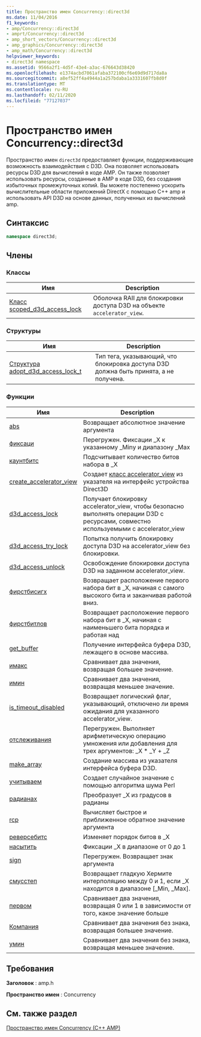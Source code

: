 ```yaml
---
title: Пространство имен Concurrency::direct3d
ms.date: 11/04/2016
f1_keywords:
- amp/Concurrency::direct3d
- amprt/Concurrency::direct3d
- amp_short_vectors/Concurrency::direct3d
- amp_graphics/Concurrency::direct3d
- amp_math/Concurrency::direct3d
helpviewer_keywords:
- direct3d namespace
ms.assetid: 9566a2f1-4d5f-43e4-a3ac-676643d38420
ms.openlocfilehash: e1374acbd7061afaba372100cf6e69d9d717da8a
ms.sourcegitcommit: a8ef52ff4a4944a1a257bdaba1a3331607fb8d0f
ms.translationtype: MT
ms.contentlocale: ru-RU
ms.lasthandoff: 02/11/2020
ms.locfileid: "77127037"
---
```

# <a name="concurrencydirect3d-namespace"></a>Пространство имен Concurrency::direct3d

Пространство имен `direct3d` предоставляет функции, поддерживающие возможность взаимодействия с D3D. Она позволяет использовать ресурсы D3D для вычислений в коде AMP. Он также позволяет использовать ресурсы, созданные в AMP в коде D3D, без создания избыточных промежуточных копий. Вы можете постепенно ускорить вычислительные области приложений DirectX с помощью C++ amp и использовать API D3D на основе данных, полученных из вычислений amp.

## <a name="syntax"></a>Синтаксис

```cpp
namespace direct3d;
```

## <a name="members"></a>Члены

### <a name="classes"></a>Классы

|Имя|Description|
|----------|-----------------|
|[Класс scoped_d3d_access_lock](scoped-d3d-access-lock-class.md)|Оболочка RAII для блокировки доступа D3D на объекте `accelerator_view`.|

### <a name="structures"></a>Структуры

|Имя|Description|
|----------|-----------------|
|[Структура adopt_d3d_access_lock_t](adopt-d3d-access-lock-t-structure.md)|Тип тега, указывающий, что блокировка доступа D3D должна быть принята, а не получена.|

### <a name="functions"></a>Функции

|Имя|Description|
|----------|-----------------|
|[abs](concurrency-direct3d-namespace-functions-amp.md#abs)|Возвращает абсолютное значение аргумента|
|[фиксаци](concurrency-direct3d-namespace-functions-amp.md#clamp)|Перегружен. Фиксации _X к указанному _Minу и диапазону _Max|
|[каунтбитс](concurrency-direct3d-namespace-functions-amp.md#countbits)|Подсчитывает количество битов набора в _X|
|[create_accelerator_view](concurrency-direct3d-namespace-functions-amp.md#create_accelerator_view)|Создает [класс accelerator_view](accelerator-view-class.md) из указателя на интерфейс устройства Direct3D|
|[d3d_access_lock](concurrency-direct3d-namespace-functions-amp.md#d3d_access_lock)|Получает блокировку accelerator_view, чтобы безопасно выполнять операции D3D с ресурсами, совместно используемыми с accelerator_view|
|[d3d_access_try_lock](concurrency-direct3d-namespace-functions-amp.md#d3d_access_try_lock)|Попытка получить блокировку доступа D3D на accelerator_view без блокировки.|
|[d3d_access_unlock](concurrency-direct3d-namespace-functions-amp.md#d3d_access_unlock)|Освобождение блокировки доступа D3D на заданном accelerator_view.|
|[фирстбисигх](concurrency-direct3d-namespace-functions-amp.md#firstbithigh)|Возвращает расположение первого набора бит в _X, начиная с самого высокого бита и заканчивая работой вниз.|
|[фирстбитлов](concurrency-direct3d-namespace-functions-amp.md#firstbitlow)|Возвращает расположение первого набора бит в _X, начиная с наименьшего бита порядка и работая над|
|[get_buffer](concurrency-direct3d-namespace-functions-amp.md#get_buffer)|Получение интерфейса буфера D3D, лежащего в основе массива.|
|[имакс](concurrency-direct3d-namespace-functions-amp.md#imax)|Сравнивает два значения, возвращая большее значение.|
|[имин](concurrency-direct3d-namespace-functions-amp.md#imin)|Сравнивает два значения, возвращая меньшее значение.|
|[is_timeout_disabled](concurrency-direct3d-namespace-functions-amp.md#is_timeout_disabled)|Возвращает логический флаг, указывающий, отключено ли время ожидания для указанного accelerator_view.|
|[отслеживания](concurrency-direct3d-namespace-functions-amp.md#mad)|Перегружен. Выполняет арифметическую операцию умножения или добавления для трех аргументов: _X \* _Y + _Z|
|[make_array](concurrency-direct3d-namespace-functions-amp.md#make_array)|Создание массива из указателя интерфейса буфера D3D.|
|[учитываем](concurrency-direct3d-namespace-functions-amp.md#noise)|Создает случайное значение с помощью алгоритма шума Perl|
|[радианах](concurrency-direct3d-namespace-functions-amp.md#radians)|Преобразует _X из градусов в радианы|
|[rcp](concurrency-direct3d-namespace-functions-amp.md#rcp)|Вычисляет быстрое и приближенное обратное значение аргумента|
|[реверсебитс](concurrency-direct3d-namespace-functions-amp.md#reversebits)|Изменяет порядок битов в _X|
|[насытить](concurrency-direct3d-namespace-functions-amp.md#saturate)|Фиксации _X в диапазоне от 0 до 1|
|[sign](concurrency-direct3d-namespace-functions-amp.md#sign)|Перегружен. Возвращает знак аргумента|
|[смусстеп](concurrency-direct3d-namespace-functions-amp.md#smoothstep)|Возвращает гладкую Хермите интерполяцию между 0 и 1, если _X находится в диапазоне [_Min, _Max].|
|[первом](concurrency-direct3d-namespace-functions-amp.md#step)|Сравнивает два значения, возвращая 0 или 1 в зависимости от того, какое значение больше|
|[Компания](concurrency-direct3d-namespace-functions-amp.md#umax)|Сравнивает два значения без знака, возвращая большее значение.|
|[умин](concurrency-direct3d-namespace-functions-amp.md#umin)|Сравнивает два значения без знака, возвращая меньшее значение.|

## <a name="requirements"></a>Требования

**Заголовок** : amp.h

**Пространство имен** : Concurrency

## <a name="see-also"></a>См. также раздел

[Пространство имен Concurrency (C++ AMP)](concurrency-namespace-cpp-amp.md)
